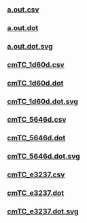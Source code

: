 ### [a.out.csv](a.out.csv)
### [a.out.dot](a.out.dot)
### [a.out.dot.svg](a.out.dot.svg)
### [cmTC_1d60d.csv](cmTC_1d60d.csv)
### [cmTC_1d60d.dot](cmTC_1d60d.dot)
### [cmTC_1d60d.dot.svg](cmTC_1d60d.dot.svg)
### [cmTC_5646d.csv](cmTC_5646d.csv)
### [cmTC_5646d.dot](cmTC_5646d.dot)
### [cmTC_5646d.dot.svg](cmTC_5646d.dot.svg)
### [cmTC_e3237.csv](cmTC_e3237.csv)
### [cmTC_e3237.dot](cmTC_e3237.dot)
### [cmTC_e3237.dot.svg](cmTC_e3237.dot.svg)
